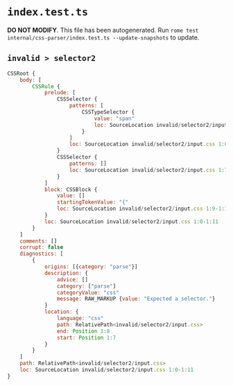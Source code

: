 # `index.test.ts`

**DO NOT MODIFY**. This file has been autogenerated. Run `rome test internal/css-parser/index.test.ts --update-snapshots` to update.

## `invalid > selector2`

```javascript
CSSRoot {
	body: [
		CSSRule {
			prelude: [
				CSSSelector {
					patterns: [
						CSSTypeSelector {
							value: "span"
							loc: SourceLocation invalid/selector2/input.css 1:0-1:4
						}
					]
					loc: SourceLocation invalid/selector2/input.css 1:0-1:7
				}
				CSSSelector {
					patterns: []
					loc: SourceLocation invalid/selector2/input.css 1:7-1:9
				}
			]
			block: CSSBlock {
				value: []
				startingTokenValue: "{"
				loc: SourceLocation invalid/selector2/input.css 1:9-1:11
			}
			loc: SourceLocation invalid/selector2/input.css 1:0-1:11
		}
	]
	comments: []
	corrupt: false
	diagnostics: [
		{
			origins: [{category: "parse"}]
			description: {
				advice: []
				category: ["parse"]
				categoryValue: "css"
				message: RAW_MARKUP {value: "Expected a selector."}
			}
			location: {
				language: "css"
				path: RelativePath<invalid/selector2/input.css>
				end: Position 1:8
				start: Position 1:7
			}
		}
	]
	path: RelativePath<invalid/selector2/input.css>
	loc: SourceLocation invalid/selector2/input.css 1:0-1:11
}
```
